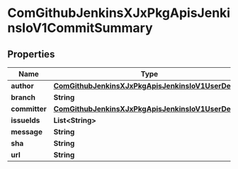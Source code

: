
# ComGithubJenkinsXJxPkgApisJenkinsIoV1CommitSummary

## Properties
Name | Type | Description | Notes
------------ | ------------- | ------------- | -------------
**author** | [**ComGithubJenkinsXJxPkgApisJenkinsIoV1UserDetails**](ComGithubJenkinsXJxPkgApisJenkinsIoV1UserDetails.md) |  |  [optional]
**branch** | **String** |  |  [optional]
**committer** | [**ComGithubJenkinsXJxPkgApisJenkinsIoV1UserDetails**](ComGithubJenkinsXJxPkgApisJenkinsIoV1UserDetails.md) |  |  [optional]
**issueIds** | **List&lt;String&gt;** |  |  [optional]
**message** | **String** |  |  [optional]
**sha** | **String** |  |  [optional]
**url** | **String** |  |  [optional]



